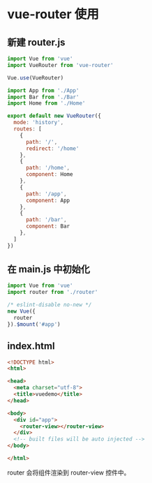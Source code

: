# vue-router 使用

## 新建 router.js

```javascript
import Vue from 'vue'
import VueRouter from 'vue-router'

Vue.use(VueRouter)

import App from './App'
import Bar from './Bar'
import Home from './Home'

export default new VueRouter({
  mode: 'history',
  routes: [
    {
      path: '/',
      redirect: '/home'
    },
    {
      path: '/home',
      component: Home
    },
    {
      path: '/app',
      component: App
    },
    {
      path: '/bar',
      component: Bar
    },
  ]
})
```

## 在 main.js 中初始化

```javascript
import Vue from 'vue'
import router from './router'

/* eslint-disable no-new */
new Vue({
  router
}).$mount('#app')
```

## index.html

```html
<!DOCTYPE html>
<html>

<head>
  <meta charset="utf-8">
  <title>vuedemo</title>
</head>

<body>
  <div id="app">
    <router-view></router-view>
  </div>
  <!-- built files will be auto injected -->
</body>

</html>
```

router 会将组件渲染到 router-view 控件中。
